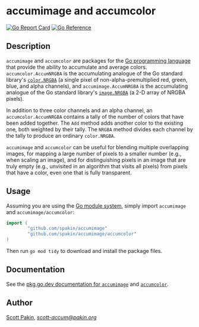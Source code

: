 accumimage and accumcolor
=========================

[![Go Report Card](https://goreportcard.com/badge/github.com/spakin/accumimage)](https://goreportcard.com/report/github.com/spakin/accumimage)
[![Go Reference](https://pkg.go.dev/badge/github.com/spakin/accumimage.svg)](https://pkg.go.dev/github.com/spakin/accumimage)

Description
-----------

`accumimage` and `accumcolor` are packages for the [Go programming language](https://golang.org/) that provide the ability to accumulate and average colors.  `accumcolor.AccumNRGBA` is the accumulating analogue of the Go standard library's [`color.NRGBA`](https://pkg.go.dev/image/color#NRGBA) (a single pixel of non-alpha-premultiplied red, green, blue, and alpha channels), and `accumimage.AccumNRGBA` is the accumulating analogue of the Go standard library's [`image.NRGBA`](https://pkg.go.dev/image#NRGBA) (a 2-D array of NRGBA pixels).

In addition to three color channels and an alpha channel, an `accumcolor.AccumNRGBA` contains a tally of the number of colors that have been added together.  The `Add` method adds another color to the existing one, both weighted by their tally.  The `NRGBA` method divides each channel by the tally to produce an ordinary `color.NRGBA`.

`accumimage` and `accumcolor` can be useful for blending multiple overlapping images, for mapping a large number of pixels to a smaller number (e.g., when scaling an image), and for distinguishing pixels in an image that are truly empty (e.g., unvisited in an algorithm that visits all pixels) from pixels that have a color, even one that is fully transparent.


Usage
-----

Assuming you are using the [Go module system](https://go.dev/blog/using-go-modules), simply import `accumimage` and `accumimage/accumcolor`:

```Go
import (
        "github.com/spakin/accumimage"
        "github.com/spakin/accumimage/accumcolor"
)
```
Then run `go mod tidy` to download and install the package files.

Documentation
-------------

See the [pkg.go.dev documentation for `accumimage`](https://pkg.go.dev/github.com/spakin/accumimage) and [`accumcolor`](https://pkg.go.dev/github.com/spakin/accumimage/accumcolor).


Author
------

[Scott Pakin](http://www.pakin.org/~scott/), *scott-accum@pakin.org*
